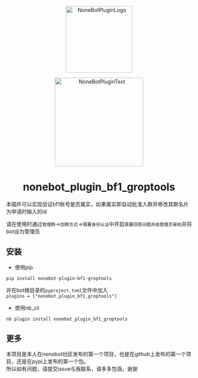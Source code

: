 <div align="center">
  <a href="https://v2.nonebot.dev/store"><img src="https://github.com/A-kirami/nonebot-plugin-template/blob/resources/nbp_logo.png" width="180" height="180" alt="NoneBotPluginLogo"></a>
  <br>
  <p><img src="https://github.com/A-kirami/nonebot-plugin-template/blob/resources/NoneBotPlugin.svg" width="240" alt="NoneBotPluginText"></p>
</div>

<div align="center">

# nonebot_plugin_bf1_groptools
</div>
本插件可以实现验证bf1账号是否属实，如果属实即自动批准入群并修改其群名片为申请时输入的id  

请在使用时通过`管理群`->`加群方式`->`需要身份认证`中开启`需要回答问题并由管理员审核`并将bot设为管理员  


## 安装
* 使用pip 
```
pip install nonebot-plugin-bf1-groptools
```
并在bot根目录的`pyproject.toml`文件中加入  
    `plugins = ["nonebot_plugin_bf1_groptools"]` 

* 使用nb_cli
```
nb plugin install nonebot_plugin_bf1_groptools
```


## 更多
本项目是本人在nenobot社区发布的第一个项目，也是在github上发布的第一个项目，还是在pypi上发布的第一个包。  
所以如有问题，请提交issue与我联系，请多多包涵，谢谢


